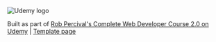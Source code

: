 ![Udemy logo](https://www.udemy.com/staticx/udemy/images/v6/logo-coral-light.svg)

Built as part of [Rob Percival's Complete Web Developer Course 2.0 on Udemy](https://www.udemy.com/course/the-complete-web-developer-course-2/) | [Template page](https://eco-cdn.co.uk/webdeveloper2.0/content/7-mysql/index.php)
